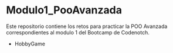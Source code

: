 # Modulo1_PooAvanzada
Este repositorio contiene los retos para practicar la POO Avanzada correspondientes al modulo 1 del Bootcamp de Codenotch.
- HobbyGame
